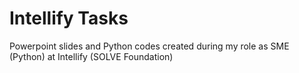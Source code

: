 # Intellify Tasks

Powerpoint slides and Python codes created during my role as SME (Python) at Intellify (SOLVE Foundation)
